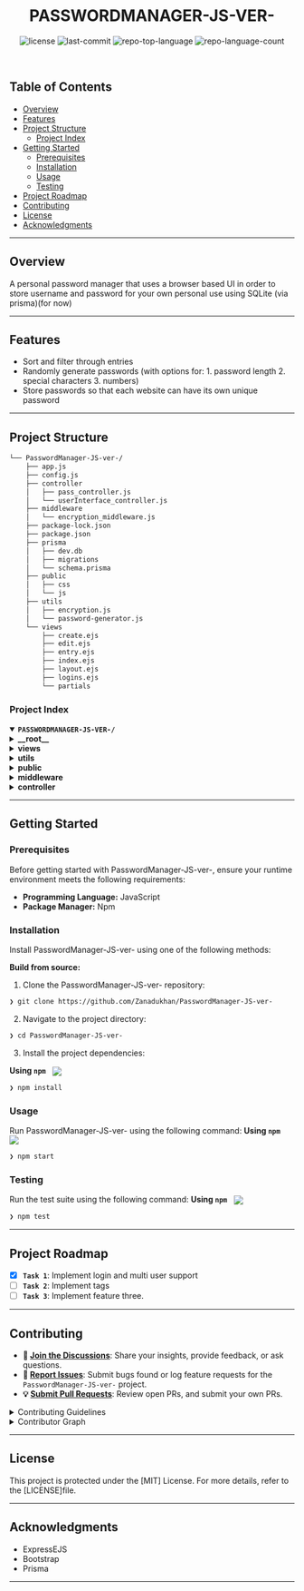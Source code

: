 
<p align="center"><h1 align="center">PASSWORDMANAGER-JS-VER-</h1></p>
<p align="center">

</p>
<p align="center">
	<img src="https://img.shields.io/github/license/Zanadukhan/PasswordManager-JS-ver-?style=default&logo=opensourceinitiative&logoColor=white&color=0080ff" alt="license">
	<img src="https://img.shields.io/github/last-commit/Zanadukhan/PasswordManager-JS-ver-?style=default&logo=git&logoColor=white&color=0080ff" alt="last-commit">
	<img src="https://img.shields.io/github/languages/top/Zanadukhan/PasswordManager-JS-ver-?style=default&color=0080ff" alt="repo-top-language">
	<img src="https://img.shields.io/github/languages/count/Zanadukhan/PasswordManager-JS-ver-?style=default&color=0080ff" alt="repo-language-count">

	
</p>
<p align="center"><!-- default option, no dependency badges. -->
</p>
<p align="center">
	<!-- default option, no dependency badges. -->
</p>
<br>

##  Table of Contents

- [ Overview](#-overview)
- [ Features](#-features)
- [ Project Structure](#-project-structure)
  - [ Project Index](#-project-index)
- [ Getting Started](#-getting-started)
  - [ Prerequisites](#-prerequisites)
  - [ Installation](#-installation)
  - [ Usage](#-usage)
  - [ Testing](#-testing)
- [ Project Roadmap](#-project-roadmap)
- [ Contributing](#-contributing)
- [ License](#-license)
- [ Acknowledgments](#-acknowledgments)

---

##  Overview

A personal password manager that uses a browser based UI in order to store username and password for your own personal use using SQLite (via prisma)(for now)

---

##  Features

- Sort and filter through entries
- Randomly generate passwords (with options for: 1. password length 2. special characters 3. numbers)
- Store passwords so that each website can have its own unique password
---

##  Project Structure

```sh
└── PasswordManager-JS-ver-/
    ├── app.js
    ├── config.js
    ├── controller
    │   ├── pass_controller.js
    │   └── userInterface_controller.js
    ├── middleware
    │   └── encryption_middleware.js
    ├── package-lock.json
    ├── package.json
    ├── prisma
    │   ├── dev.db
    │   ├── migrations
    │   └── schema.prisma
    ├── public
    │   ├── css
    │   └── js
    ├── utils
    │   ├── encryption.js
    │   └── password-generator.js
    └── views
        ├── create.ejs
        ├── edit.ejs
        ├── entry.ejs
        ├── index.ejs
        ├── layout.ejs
        ├── logins.ejs
        └── partials
```


###  Project Index
<details open>
	<summary><b><code>PASSWORDMANAGER-JS-VER-/</code></b></summary>
	<details> <!-- __root__ Submodule -->
		<summary><b>__root__</b></summary>
		<blockquote>
			<table>
			<tr>
				<td><b><a href='https://github.com/Zanadukhan/PasswordManager-JS-ver-/blob/master/app.js'>app.js</a></b></td>
				<td>Main script that launches the web app</td>
			</tr>
			<tr>
				<td><b><a href='https://github.com/Zanadukhan/PasswordManager-JS-ver-/blob/master/package-lock.json'>package-lock.json</a></b></td>
			</tr>
			<tr>
				<td><b><a href='https://github.com/Zanadukhan/PasswordManager-JS-ver-/blob/master/package.json'>package.json</a></b></td>
			</tr>
			</table>
		</blockquote>
	</details>
	<details> <!-- views Submodule -->
		<summary><b>views</b></summary>
		<blockquote>
			<table>
			<tr>
				<td><b><a href='https://github.com/Zanadukhan/PasswordManager-JS-ver-/blob/master/views/create.ejs'>create.ejs</a></b></td>
				<td>Page for creating new entries, with fields for name, username, and password</td>
			</tr>
			<tr>
				<td><b><a href='https://github.com/Zanadukhan/PasswordManager-JS-ver-/blob/master/views/entry.ejs'>entry.ejs</a></b></td>
				<td>page for viewing an individual entry that allows users to edit and view entries</td>
			</tr>
			<tr>
				<td><b><a href='https://github.com/Zanadukhan/PasswordManager-JS-ver-/blob/master/views/layout.ejs'>layout.ejs</a></b></td>
				<td>layout for ejs templating</td>
			</tr>
			<tr>
				<td><b><a href='https://github.com/Zanadukhan/PasswordManager-JS-ver-/blob/master/views/logins.ejs'>logins.ejs</a></b></td>
				<td>tbd</td>
			</tr>
			<tr>
				<td><b><a href='https://github.com/Zanadukhan/PasswordManager-JS-ver-/blob/master/views/index.ejs'>index.ejs</a></b></td>
				<td>main page that lists out all entries and allows users to filter and click on an individual entry to open it up</td>
			</tr>
			<tr>
				<td><b><a href='https://github.com/Zanadukhan/PasswordManager-JS-ver-/blob/master/views/edit.ejs'>edit.ejs</a></b></td>
				<td>page to edit the name, username, and/or password</td>
			</tr>
			</table>
			<details>
				<summary><b>partials</b></summary>
				<blockquote>
					<table>
					<tr>
						<td><b><a href='https://github.com/Zanadukhan/PasswordManager-JS-ver-/blob/master/views/partials/navbar.ejs'>navbar.ejs</a></b></td>
						<td>navigation bar as a part of the template</td>
					</tr>
					<tr>
						<td><b><a href='https://github.com/Zanadukhan/PasswordManager-JS-ver-/blob/master/views/partials/footer.ejs'>footer.ejs</a></b></td>
						<td>footer as a part of the template</td>
					</tr>
					</table>
				</blockquote>
			</details>
		</blockquote>
	</details>
	<details> <!-- utils Submodule -->
		<summary><b>utils</b></summary>
		<blockquote>
			<table>
			<tr>
				<td><b><a href='https://github.com/Zanadukhan/PasswordManager-JS-ver-/blob/master/utils/password-generator.js'>password-generator.js</a></b></td>
				<td>This script contains the code that generates the passwords</td>
			</tr>
			<tr>
				<td><b><a href='https://github.com/Zanadukhan/PasswordManager-JS-ver-/blob/master/utils/encryption.js'>encryption.js</a></b></td>
				<td>This contains the code that encrypts the password</td>
			</tr>
			</table>
		</blockquote>
	</details>
	<details> <!-- public Submodule -->
		<summary><b>public</b></summary>
		<blockquote>
			<details>
				<summary><b>css</b></summary>
				<blockquote>
					<table>
					<tr>
						<td><b><a href='https://github.com/Zanadukhan/PasswordManager-JS-ver-/blob/master/public/css/style.css'>style.css</a></b></td>
						<td>contains the css stylings for all the pages</td>
					</tr>
					</table>
				</blockquote>
			</details>
			<details>
				<summary><b>js</b></summary>
				<blockquote>
					<table>
					<tr>
						<td><b><a href='https://github.com/Zanadukhan/PasswordManager-JS-ver-/blob/master/public/js/script.js'>script.js</a></b></td>
					</tr>
					</table>
				</blockquote>
			</details>
		</blockquote>
	</details>
	<details> <!-- middleware Submodule -->
		<summary><b>middleware</b></summary>
		<blockquote>
			<table>
			<tr>
				<td><b><a href='https://github.com/Zanadukhan/PasswordManager-JS-ver-/blob/master/middleware/encryption_middleware.js'>encryption_middleware.js</a></b></td>
				<td>encrypts "req.body.password" whenever req is posted or retrieved from the database</td>
			</tr>
			</table>
		</blockquote>
	</details>
	<details> <!-- controller Submodule -->
		<summary><b>controller</b></summary>
		<blockquote>
			<table>
			<tr>
				<td><b><a href='https://github.com/Zanadukhan/PasswordManager-JS-ver-/blob/master/controller/userInterface_controller.js'>userInterface_controller.js</a></b></td>
				<td>controller for listing the entries on index.ejs and rendering the creation page</td>
			</tr>
			<tr>
				<td><b><a href='https://github.com/Zanadukhan/PasswordManager-JS-ver-/blob/master/controller/pass_controller.js'>pass_controller.js</a></b></td>
				<td>controller for CRUD operation for this web app</td>
			</tr>
			</table>
		</blockquote>
	</details>
</details>

---
##  Getting Started

###  Prerequisites

Before getting started with PasswordManager-JS-ver-, ensure your runtime environment meets the following requirements:

- **Programming Language:** JavaScript
- **Package Manager:** Npm


###  Installation

Install PasswordManager-JS-ver- using one of the following methods:

**Build from source:**

1. Clone the PasswordManager-JS-ver- repository:
```sh
❯ git clone https://github.com/Zanadukhan/PasswordManager-JS-ver-
```

2. Navigate to the project directory:
```sh
❯ cd PasswordManager-JS-ver-
```

3. Install the project dependencies:


**Using `npm`** &nbsp; [<img align="center" src="https://img.shields.io/badge/npm-CB3837.svg?style={badge_style}&logo=npm&logoColor=white" />](https://www.npmjs.com/)

```sh
❯ npm install
```




###  Usage
Run PasswordManager-JS-ver- using the following command:
**Using `npm`** &nbsp; [<img align="center" src="https://img.shields.io/badge/npm-CB3837.svg?style={badge_style}&logo=npm&logoColor=white" />](https://www.npmjs.com/)

```sh
❯ npm start
```


###  Testing
Run the test suite using the following command:
**Using `npm`** &nbsp; [<img align="center" src="https://img.shields.io/badge/npm-CB3837.svg?style={badge_style}&logo=npm&logoColor=white" />](https://www.npmjs.com/)

```sh
❯ npm test
```


---
##  Project Roadmap

- [X] **`Task 1`**: Implement login and multi user support
- [ ] **`Task 2`**: Implement tags
- [ ] **`Task 3`**: Implement feature three.

---

##  Contributing

- **💬 [Join the Discussions](https://github.com/Zanadukhan/PasswordManager-JS-ver-/discussions)**: Share your insights, provide feedback, or ask questions.
- **🐛 [Report Issues](https://github.com/Zanadukhan/PasswordManager-JS-ver-/issues)**: Submit bugs found or log feature requests for the `PasswordManager-JS-ver-` project.
- **💡 [Submit Pull Requests](https://github.com/Zanadukhan/PasswordManager-JS-ver-/blob/main/CONTRIBUTING.md)**: Review open PRs, and submit your own PRs.

<details closed>
<summary>Contributing Guidelines</summary>

1. **Fork the Repository**: Start by forking the project repository to your github account.
2. **Clone Locally**: Clone the forked repository to your local machine using a git client.
   ```sh
   git clone https://github.com/Zanadukhan/PasswordManager-JS-ver-
   ```
3. **Create a New Branch**: Always work on a new branch, giving it a descriptive name.
   ```sh
   git checkout -b new-feature-x
   ```
4. **Make Your Changes**: Develop and test your changes locally.
5. **Commit Your Changes**: Commit with a clear message describing your updates.
   ```sh
   git commit -m 'Implemented new feature x.'
   ```
6. **Push to github**: Push the changes to your forked repository.
   ```sh
   git push origin new-feature-x
   ```
7. **Submit a Pull Request**: Create a PR against the original project repository. Clearly describe the changes and their motivations.
8. **Review**: Once your PR is reviewed and approved, it will be merged into the main branch. Congratulations on your contribution!
</details>

<details closed>
<summary>Contributor Graph</summary>
<br>
<p align="left">
   <a href="https://github.com{/Zanadukhan/PasswordManager-JS-ver-/}graphs/contributors">
      <img src="https://contrib.rocks/image?repo=Zanadukhan/PasswordManager-JS-ver-">
   </a>
</p>
</details>

---

##  License

This project is protected under the [MIT] License. For more details, refer to the [LICENSE]file.

---

##  Acknowledgments

- ExpressEJS
- Bootstrap
- Prisma

---

